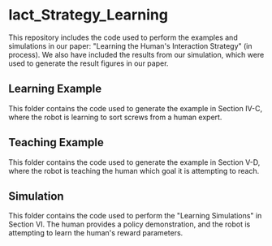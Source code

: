 # Iact_Strategy_Learning

This repository includes the code used to perform the examples and simulations in our paper: "Learning the Human's Interaction Strategy" (in process). We also have included the results from our simulation, which were used to generate the result figures in our paper.

## Learning Example

This folder contains the code used to generate the example in Section IV-C, where the robot is learning to sort screws from a human expert.

## Teaching Example

This folder contains the code used to generate the example in Section V-D, where the robot is teaching the human which goal it is attempting to reach.

## Simulation

This folder contains the code used to perform the "Learning Simulations" in Section VI. The human provides a policy demonstration, and the robot is attempting to learn the human's reward parameters.
